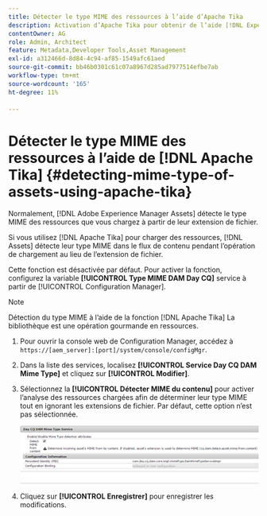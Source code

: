 ```yaml
---
title: Détecter le type MIME des ressources à l’aide d’Apache Tika
description: Activation d’Apache Tika pour obtenir de l’aide [!DNL Experience Manager Assets] détectez le type MIME des ressources du flux de contenu pendant l’opération de chargement au lieu de l’extension de fichier.
contentOwner: AG
role: Admin, Architect
feature: Metadata,Developer Tools,Asset Management
exl-id: a312466d-8d84-4c94-af85-1549afc61aed
source-git-commit: bb46b0301c61c07a8967d285ad7977514efbe7ab
workflow-type: tm+mt
source-wordcount: '165'
ht-degree: 11%

---
```


# Détecter le type MIME des ressources à l’aide de [!DNL Apache Tika] {#detecting-mime-type-of-assets-using-apache-tika}

Normalement, [!DNL Adobe Experience Manager Assets] détecte le type MIME des ressources que vous chargez à partir de leur extension de fichier.

Si vous utilisez [!DNL Apache Tika] pour charger des ressources, [!DNL Assets] détecte leur type MIME dans le flux de contenu pendant l’opération de chargement au lieu de l’extension de fichier.

Cette fonction est désactivée par défaut. Pour activer la fonction, configurez la variable **[!UICONTROL Type MIME DAM Day CQ]** service à partir de [!UICONTROL Configuration Manager].

>[!NOTE]
>
>Détection du type MIME à l’aide de la fonction [!DNL Apache Tika] La bibliothèque est une opération gourmande en ressources.

1. Pour ouvrir la console web de Configuration Manager, accédez à `https://[aem_server]:[port]/system/console/configMgr`.

1. Dans la liste des services, localisez **[!UICONTROL Service Day CQ DAM Mime Type]** et cliquez sur **[!UICONTROL Modifier]**.

1. Sélectionnez la **[!UICONTROL Détecter MIME du contenu]** pour activer l’analyse des ressources chargées afin de déterminer leur type MIME tout en ignorant les extensions de fichier. Par défaut, cette option n’est pas sélectionnée.

   ![chlimage_1-333](assets/chlimage_1-333.png)

1. Cliquez sur **[!UICONTROL Enregistrer]** pour enregistrer les modifications.
